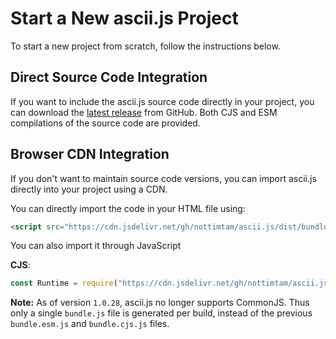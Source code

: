 # Start a New ascii.js Project

To start a new project from scratch, follow the instructions below.

## Direct Source Code Integration

If you want to include the ascii.js source code directly in your project, you can download the [latest release](https://github.com/NotTimTam/ascii.js/releases/) from GitHub. Both CJS and ESM compilations of the source code are provided.

## Browser CDN Integration

If you don't want to maintain source code versions, you can import ascii.js directly into your project using a CDN.

You can directly import the code in your HTML file using:

```html
<script src="https://cdn.jsdelivr.net/gh/nottimtam/ascii.js/dist/bundle.js"></script>
```

You can also import it through JavaScript

**CJS**:

```js
const Runtime = require("https://cdn.jsdelivr.net/gh/nottimtam/ascii.js/dist/bundle.js");
```

**Note:** As of version `1.0.28`, ascii.js no longer supports CommonJS. Thus only a single `bundle.js` file is generated per build, instead of the previous `bundle.esm.js` and `bundle.cjs.js` files.
